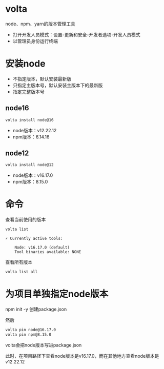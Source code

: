 # volta

node、npm、yarn的版本管理工具

- 打开开发人员模式：设置-更新和安全-开发者选项-开发人员模式
- 以管理员身份运行终端

# 安装node

- 不指定版本，默认安装最新版
- 只指定主版本号，默认安装主版本下的最新版
- 指定完整版本号

## node16

```sh
volta install node@16
```

- node版本：v12.22.12
- npm版本：6.14.16

## node12

```sh
volta install node@12
```

- node版本：v16.17.0
- npm版本：8.15.0



# 命令

查看当前使用的版本

```sh
volta list
```

```
⚡️ Currently active tools:

    Node: v16.17.0 (default)
    Tool binaries available: NONE
```

查看所有版本

```sh
volta list all
```



# 为项目单独指定node版本

npm init -y 创建package.json

然后

```sh
volta pin node@16.17.0
volta pin npm@8.15.0
```

volta会把node版本写进package.json

此时，在项目路径下查看node版本是v16.17.0，而在其他地方查看node版本是v12.22.12

